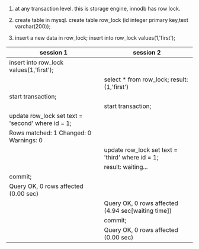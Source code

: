 1. at any transaction level. this is storage engine, innodb has row lock.
2. create table in mysql.
create table row_lock (id integer primary key,text varchar(200));

3. insert a new data in row_lock;
insert into row_lock values(1,'first');

| session 1 | session 2 |
| --- | --- |
| insert into row_lock values(1,'first');           |                                                        |
|                                                          | select * from row_lock; result:(1,'first')      |
| start transaction;                                       |                                                        |
|                                                          | start transaction;                                     |
| update row_lock set text = 'second' where id = 1; |                                                        |
| Rows matched: 1  Changed: 0  Warnings: 0                 |                                                        |
|                                                          | update row_lock set text = 'third' where id = 1;|
|                                                          | result: waiting...                                     |
| commit;                                                  |                                                        |
| Query OK, 0 rows affected (0.00 sec)                     |                                                        |
|                                                          | Query OK, 0 rows affected (4.94 sec[waiting time])     |
|                                                          | commit;                                                |
|                                                          | Query OK, 0 rows affected (0.00 sec)                   |